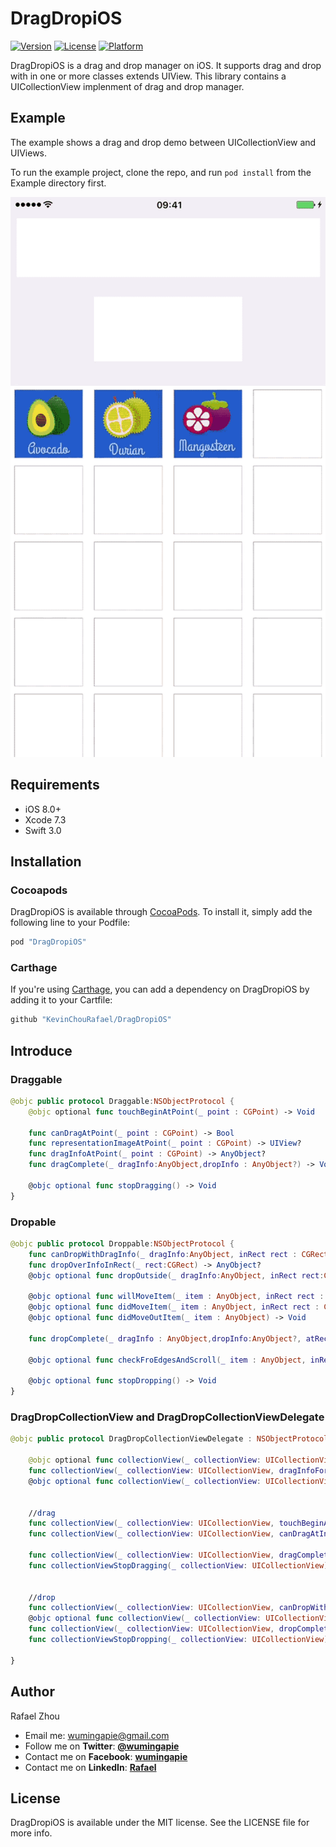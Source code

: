 # DragDropiOS


[![Version](https://img.shields.io/cocoapods/v/DragDropiOS.svg?style=flat)](http://cocoapods.org/pods/DragDropiOS)
[![License](https://img.shields.io/cocoapods/l/DragDropiOS.svg?style=flat)](http://cocoapods.org/pods/DragDropiOS)
[![Platform](https://img.shields.io/cocoapods/p/DragDropiOS.svg?style=flat)](http://cocoapods.org/pods/DragDropiOS)

DragDropiOS is a drag and drop manager on iOS. 
It supports drag and drop with in one or more classes extends UIView.
This library contains a UICollectionView implenment of drag and drop manager.



## Example

The example shows a drag and drop demo between UICollectionView and UIViews.

To run the example project, clone the repo, and run `pod install` from the Example directory first.

![Simple image](https://raw.githubusercontent.com/KevinChouRafael/DragDropiOS/master/dragdropdemo.gif)


## Requirements

- iOS 8.0+  
- Xcode 7.3
- Swift 3.0

## Installation

### Cocoapods

DragDropiOS is available through [CocoaPods](http://cocoapods.org). To install
it, simply add the following line to your Podfile:

```ruby
pod "DragDropiOS"
```
### Carthage

If you're using [Carthage](https://github.com/Carthage/Carthage), you can add a dependency on DragDropiOS by adding it to your Cartfile:

```ruby
github "KevinChouRafael/DragDropiOS"
```


## Introduce

### Draggable

```swift
@objc public protocol Draggable:NSObjectProtocol {
    @objc optional func touchBeginAtPoint(_ point : CGPoint) -> Void
    
    func canDragAtPoint(_ point : CGPoint) -> Bool
    func representationImageAtPoint(_ point : CGPoint) -> UIView?
    func dragInfoAtPoint(_ point : CGPoint) -> AnyObject?
    func dragComplete(_ dragInfo:AnyObject,dropInfo : AnyObject?) -> Void
    
    @objc optional func stopDragging() -> Void
}
```

### Dropable

```swift
@objc public protocol Droppable:NSObjectProtocol {
    func canDropWithDragInfo(_ dragInfo:AnyObject, inRect rect : CGRect) -> Bool
    func dropOverInfoInRect(_ rect:CGRect) -> AnyObject?
    @objc optional func dropOutside(_ dragInfo:AnyObject, inRect rect:CGRect)->Void
    
    @objc optional func willMoveItem(_ item : AnyObject, inRect rect : CGRect) -> Void
    @objc optional func didMoveItem(_ item : AnyObject, inRect rect : CGRect) -> Void
    @objc optional func didMoveOutItem(_ item : AnyObject) -> Void
    
    func dropComplete(_ dragInfo : AnyObject,dropInfo:AnyObject?, atRect : CGRect) -> Void
    
    @objc optional func checkFroEdgesAndScroll(_ item : AnyObject, inRect rect : CGRect) -> Void
    
    @objc optional func stopDropping() -> Void
}
```

### DragDropCollectionView and DragDropCollectionViewDelegate
```swift
@objc public protocol DragDropCollectionViewDelegate : NSObjectProtocol {
    
    @objc optional func collectionView(_ collectionView: UICollectionView, indexPathForDragInfo dragInfo: AnyObject) -> IndexPath?
    func collectionView(_ collectionView: UICollectionView, dragInfoForIndexPath indexPath: IndexPath) -> AnyObject
    @objc optional func collectionView(_ collectionView: UICollectionView, representationImageAtIndexPath indexPath: IndexPath) -> UIImage?
    
    
    //drag
    func collectionView(_ collectionView: UICollectionView, touchBeginAtIndexPath indexPath:IndexPath) -> Void
    func collectionView(_ collectionView: UICollectionView, canDragAtIndexPath indexPath: IndexPath) -> Bool

    func collectionView(_ collectionView: UICollectionView, dragCompleteWithDragInfo dragInfo:AnyObject, atDragIndexPath dragIndexPath: IndexPath,withDropInfo dropInfo:AnyObject?) -> Void
    func collectionViewStopDragging(_ collectionView: UICollectionView)->Void
    
    
    //drop
    func collectionView(_ collectionView: UICollectionView, canDropWithDragInfo info:AnyObject, AtIndexPath indexPath: IndexPath) -> Bool
    @objc optional func collectionView(_ collectionView: UICollectionView, dropOutsideWithDragInfo info:AnyObject) -> Void
    func collectionView(_ collectionView: UICollectionView, dropCompleteWithDragInfo dragInfo:AnyObject, atDragIndexPath dragIndexPath: IndexPath?,withDropInfo dropInfo:AnyObject?,atDropIndexPath dropIndexPath:IndexPath) -> Void
    func collectionViewStopDropping(_ collectionView: UICollectionView)->Void
    
}
```

## Author

Rafael Zhou

- Email me: <wumingapie@gmail.com>
- Follow me on **Twitter**: [**@wumingapie**](https://twitter.com/wumingapie)
- Contact me on **Facebook**: [**wumingapie**](https://www.facebook.com/wumingapie)
- Contact me on **LinkedIn**: [**Rafael**](https://www.linkedin.com/in/rafael-zhou-7230943a/)


## License

DragDropiOS is available under the MIT license. See the LICENSE file for more info.
